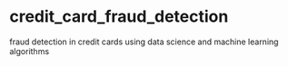 # credit_card_fraud_detection
fraud detection in credit cards using data science and machine learning algorithms
